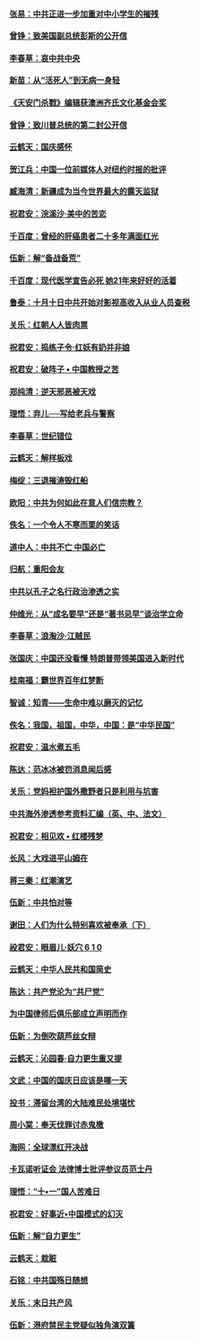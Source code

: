 #### [张易：中共正进一步加重对中小学生的摧残](../pages/nsc993/n10781866.md?t=10140633) 

#### [曾铮：致美国副总统彭斯的公开信](../pages/nsc993/n10779942.md?t=10140633) 

#### [李春草：哀中共中央](../pages/nsc993/n10778921.md?t=10140633) 

#### [新苗：从“活死人”到无病一身轻](../pages/nsc993/n10778538.md?t=10140633) 

#### [《天安门杀戮》编辑获澳洲齐氏文化基金会奖](../pages/nsc993/n10777219.md?t=10140633) 

#### [曾铮：致川普总统的第二封公开信](../pages/nsc993/n10777329.md?t=10140633) 

#### [云鹤天：国庆感怀](../pages/nsc993/n10775823.md?t=10140633) 

#### [贺江兵：中国一位前媒体人对纽约时报的批评](../pages/nsc993/n10776626.md?t=10140633) 

#### [臧海清：新疆成为当今世界最大的露天监狱](../pages/nsc993/n10775817.md?t=10140633) 

#### [祝君安：浣溪沙‧美中的苦恋](../pages/nsc993/n10775813.md?t=10140633) 

#### [千百度：曾经的肝癌患者二十多年满面红光](../pages/nsc993/n10775728.md?t=10140633) 

#### [伍新：解“备战备荒”](../pages/nsc993/n10773928.md?t=10140633) 

#### [千百度：现代医学宣告必死 她21年来好好的活着](../pages/nsc993/n10773703.md?t=10140633) 

#### [鲁泰：十月十日中共开始对影视高收入从业人员查税](../pages/nsc993/n10773444.md?t=10140633) 

#### [关乐：红朝人人皆肉票](../pages/nsc993/n10773429.md?t=10140633) 

#### [祝君安：捣练子令‧红妖有奶并非娘](../pages/nsc993/n10773412.md?t=10140633) 

#### [祝君安：破阵子 • 中国教授之苦](../pages/nsc993/n10772347.md?t=10140633) 

#### [郑纯清：逆天邪恶被天戏](../pages/nsc993/n10772339.md?t=10140633) 

#### [理悟：弃儿──写给老兵与警察](../pages/nsc993/n10772337.md?t=10140633) 

#### [李春草：世纪错位](../pages/nsc993/n10768198.md?t=10140633) 

#### [云鹤天：解样板戏](../pages/nsc993/n10768193.md?t=10140633) 

#### [梅绽：三退摧涛毁红船](../pages/nsc993/n10768163.md?t=10140633) 

#### [欧阳：中共为何如此在意人们信宗教？](../pages/nsc993/n10768144.md?t=10140633) 

#### [佚名：一个令人不寒而栗的笑话](../pages/nsc993/n10768061.md?t=10140633) 

#### [道中人：中共不亡 中国必亡](../pages/nsc993/n10768017.md?t=10140633) 

#### [归航：重阳会友](../pages/nsc993/n10767544.md?t=10140633) 

#### [中共以孔子之名行政治渗透之实](../pages/nsc993/n10767697.md?t=10140633) 

#### [仲维光：从“成名要早”还是“著书忌早”谈治学立命](../pages/nsc993/n10767650.md?t=10140633) 

#### [李春草：浪淘沙‧江贼民](../pages/nsc993/n10767480.md?t=10140633) 

#### [张国庆：中国还没看懂 特朗普带领美国进入新时代](../pages/nsc993/n10764224.md?t=10140633) 

#### [桂南福：霸世界百年红梦断](../pages/nsc993/n10762380.md?t=10140633) 

#### [智诚：知青——生命中难以磨灭的记忆](../pages/nsc993/n10762372.md?t=10140633) 

#### [佚名：我国，祖国，中华，中国：是“中华民国”](../pages/nsc993/n10762366.md?t=10140633) 

#### [祝君安：温水煮五毛](../pages/nsc993/n10762362.md?t=10140633) 

#### [陈达：范冰冰被罚消息闻后感](../pages/nsc993/n10760142.md?t=10140633) 

#### [关乐：党妈袒护国外撒野者只是利用与坑害](../pages/nsc993/n10760019.md?t=10140633) 

#### [中共海外渗透参考资料汇编（英、中、法文）](../pages/nsc993/n10756055.md?t=10140633) 

#### [祝君安：相见欢  •  红楼残梦](../pages/nsc993/n10757542.md?t=10140633) 

#### [长风：大戏进平山姆在](../pages/nsc993/n10757155.md?t=10140633) 

#### [蒋三秦：红潮演艺](../pages/nsc993/n10756736.md?t=10140633) 

#### [伍新：中共怕对等](../pages/nsc993/n10754812.md?t=10140633) 

#### [谢田：人们为什么特别喜欢被奉承（下）](../pages/nsc993/n10755072.md?t=10140633) 

#### [祋君安：眼眉儿‧妖穴 6 1 0](../pages/nsc993/n10754802.md?t=10140633) 

#### [云鹤天：中华人民共和国简史](../pages/nsc993/n10753546.md?t=10140633) 

#### [陈达：共产党沦为“共尸党”](../pages/nsc993/n10753506.md?t=10140633) 

#### [为中国律师后俱乐部成立声明而作](../pages/nsc993/n10753359.md?t=10140633) 

#### [伍新：为倒吹葫芦丝女辩](../pages/nsc993/n10753300.md?t=10140633) 

#### [云鹤天：沁园春‧自力更生重又提](../pages/nsc993/n10752681.md?t=10140633) 

#### [文武：中国的国庆日应该是哪一天](../pages/nsc993/n10752564.md?t=10140633) 

#### [投书：滞留台湾的大陆难民处境堪忧](../pages/nsc993/n10751122.md?t=10140633) 

#### [周小棠：奉天伐罪讨赤鬼檄](../pages/nsc993/n10749279.md?t=10140633) 

#### [海网：全球漂红开决战](../pages/nsc993/n10747774.md?t=10140633) 

#### [卡瓦诺听证会 法律博士批评参议员范士丹](../pages/nsc993/n10748504.md?t=10140633) 

#### [理悟：“十•一”国人苦难日](../pages/nsc993/n10747763.md?t=10140633) 

#### [祝君安：好事近•中国模式的幻灭](../pages/nsc993/n10747755.md?t=10140633) 

#### [伍新：解“自力更生”](../pages/nsc993/n10747744.md?t=10140633) 

#### [云鹤天：栽赃](../pages/nsc993/n10747735.md?t=10140633) 

#### [石铭：中共国殇日随想](../pages/nsc993/n10747202.md?t=10140633) 

#### [关乐：末日共产风](../pages/nsc993/n10745398.md?t=10140633) 

#### [伍新：港府禁民主党疑似独角演双簧](../pages/nsc993/n10745393.md?t=10140633) 

